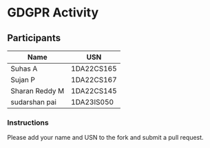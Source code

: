 # GDGPR Activity

## Participants

| Name   | USN        |
|--------|------------|
| Suhas A| 1DA22CS165 |
| Sujan P| 1DA22CS167 |
| Sharan Reddy M| 1DA22CS145|
| sudarshan pai| 1DA23IS050|

### Instructions
Please add your name and USN to the fork and submit a pull request.


